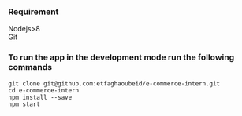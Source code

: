 ### Requirement
Nodejs>8 <br/>
Git

### To run the app in the development mode  run the following commands
`git clone git@github.com:etfaghaoubeid/e-commerce-intern.git `<br/>
`cd e-commerce-intern`<br/>
`npm install --save`<br/>
`npm start  `

